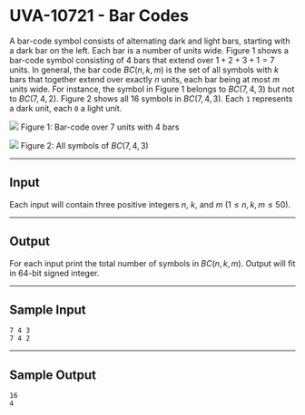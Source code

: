 # UVA-10721 - Bar Codes

A bar-code symbol consists of alternating dark and light bars, starting with a dark bar on the left. Each bar is a number of units wide. Figure 1 shows a bar-code symbol consisting of $4$ bars that extend over $1 + 2 + 3 + 1 = 7$ units. In general, the bar code $BC(n, k, m)$ is the set of all symbols with $k$ bars that together extend over exactly $n$ units, each bar being at most $m$ units wide. For instance, the symbol in Figure 1 belongs to $BC(7, 4, 3)$ but not to $BC(7, 4, 2)$. Figure 2 shows all $16$ symbols in $BC(7, 4, 3)$. Each `1` represents a dark unit, each `0` a light unit.

![](https://i.imgur.com/GPeVUAS.png)
Figure 1: Bar-code over $7$ units with $4$ bars

![](https://i.imgur.com/zIYEf55.png)
Figure 2: All symbols of $BC(7, 4, 3)$

---
## Input

Each input will contain three positive integers $n$, $k$, and $m$ ($1 \le n, k, m \le 50$).

---
## Output

For each input print the total number of symbols in $BC(n, k, m)$. Output will fit in $64$-bit signed integer.

---
## Sample Input

```
7 4 3
7 4 2
```

---
## Sample Output

```
16
4
```